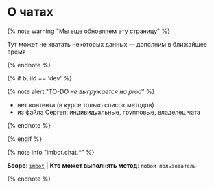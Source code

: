 # О чатах

{% note warning "Мы еще обновляем эту страницу" %}

Тут может не хватать некоторых данных — дополним в ближайшее время

{% endnote %}

{% if build == 'dev' %}

{% note alert "TO-DO _не выгружается на prod_" %}

- нет контента (в курсе только список методов)
- из файла Сергея: индивидуальные, групповые, владелец чата

{% endnote %}

{% endif %}

{% note info "imbot.chat.*" %}

**Scope**: [`imbot`](../../scopes/permissions.md) | **Кто может выполнять метод**: `любой пользователь`

{% endnote %}